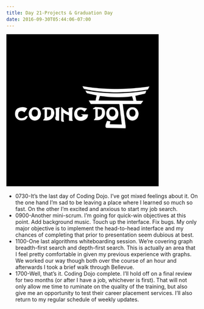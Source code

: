 ```yaml
---
title: Day 21-Projects & Graduation Day
date: 2016-09-30T05:44:06-07:00
---
```

![Day 21](/assets/images/day21.jpg)

* 0730-It’s the last day of Coding Dojo.  I’ve got mixed feelings about it.  On the one hand I’m sad to be leaving a place where I learned so much so fast.  On the other I’m excited and anxious to start my job search.  
* 0900-Another mini-scrum.  I’m going for quick-win objectives at this point.  Add background music.  Touch up the interface.  Fix bugs.  My only major objective is to implement the head-to-head interface and my chances of completing that prior to presentation seem dubious at best.
* 1100-One last algorithms whiteboarding session. We’re covering graph breadth-first search and depth-first search.  This is actually an area that I feel pretty comfortable in given my previous experience with graphs.  We worked our way though both over the course of an hour and afterwards I took a brief walk through Bellevue.
* 1700-Well, that’s it.  Coding Dojo complete.  I’ll hold off on a final review for two months (or after I have a job, whichever is first).  That will not only allow me time to ruminate on the quality of the training, but also give me an opportunity to test their career placement services.  I’ll also return to my regular schedule of weekly updates.
